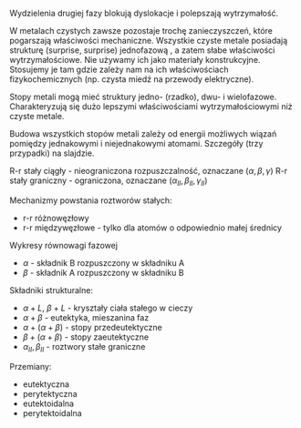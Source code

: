 Wydzielenia drugiej fazy blokują dyslokacje i polepszają wytrzymałość. 

W metalach czystych zawsze pozostaje trochę zanieczyszczeń, które pogarszają właściwości mechaniczne. Wszystkie czyste metale posiadają strukturę (surprise, surprise) jednofazową , a zatem słabe właściwości wytrzymałościowe. Nie używamy ich jako materiały konstrukcyjne. Stosujemy je tam gdzie zależy nam na ich właściwościach fizykochemicznych (np. czysta miedź na przewody elektryczne).

Stopy metali mogą mieć struktury jedno- (rzadko), dwu- i wielofazowe. Charakteryzują się dużo lepszymi właściwościami wytrzymałościowymi niż czyste metale.

Budowa wszystkich stopów metali zależy od energii możliwych wiązań pomiędzy jednakowymi i niejednakowymi atomami. Szczegóły (trzy przypadki) na slajdzie.

R-r stały ciągły - nieograniczona rozpuszczalność, oznaczane ($\alpha, \beta, \gamma$)
R-r stały graniczny - ograniczona, oznaczane ($\alpha_{II}, \beta_{II}, \gamma_{II}$)

Mechanizmy powstania roztworów stałych:

- r-r różnowęzłowy
- r-r międzywęzłowe - tylko dla atomów o odpowiednio małej średnicy

Wykresy równowagi fazowej

- $\alpha$ - składnik B rozpuszczony w składniku A
- $\beta$ - składnik A rozpuszczony w składniku B

Składniki strukturalne: 

- $\alpha +L$, $\beta+L$ - kryształy ciała stałego w cieczy
- $\alpha + \beta$ - eutektyka, mieszanina faz
- $\alpha+(\alpha+\beta)$ - stopy przedeutektyczne
- $\beta +( \alpha + \beta)$ - stopy zaeutektyczne
- $\alpha_{II}, \beta_{II}$ - roztwory stałe graniczne

Przemiany:

- eutektyczna
- perytektyczna
- eutektoidalna
- perytektoidalna